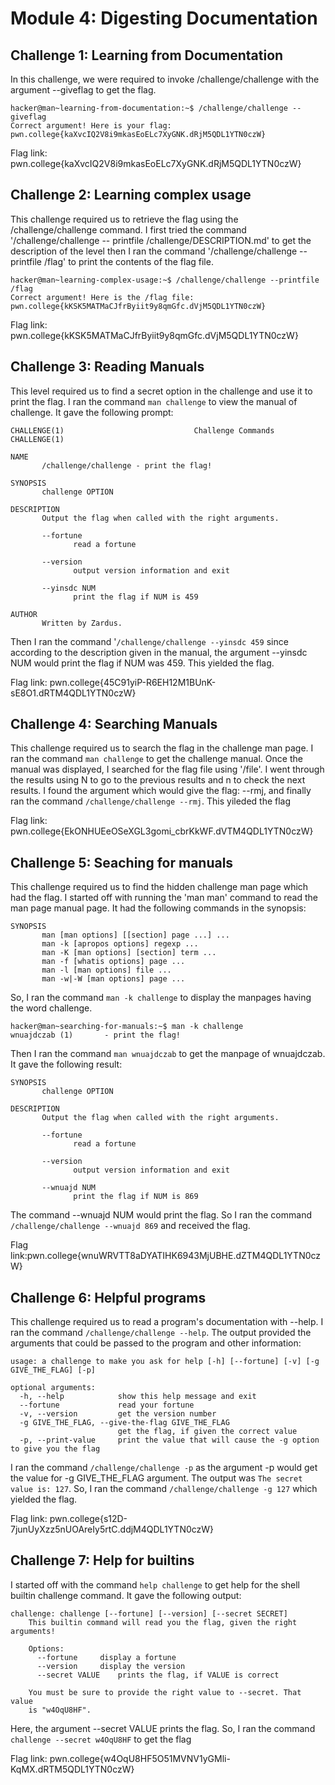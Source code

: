 # Module 4: Digesting Documentation
## Challenge 1: Learning from Documentation
In this challenge, we were required to invoke /challenge/challenge with the argument --giveflag to get the flag. 
```
hacker@man~learning-from-documentation:~$ /challenge/challenge --giveflag
Correct argument! Here is your flag:
pwn.college{kaXvcIQ2V8i9mkasEoELc7XyGNK.dRjM5QDL1YTN0czW}
```

Flag link: pwn.college{kaXvcIQ2V8i9mkasEoELc7XyGNK.dRjM5QDL1YTN0czW}
## Challenge 2: Learning complex usage
This challenge required us to retrieve the flag using the /challenge/challenge command. I first tried the command '/challenge/challenge -- printfile /challenge/DESCRIPTION.md' to get the description of the level then I ran the command '/challenge/challenge --printfile /flag' to print the contents of the flag file.
```
hacker@man~learning-complex-usage:~$ /challenge/challenge --printfile /flag
Correct argument! Here is the /flag file:
pwn.college{kKSK5MATMaCJfrByiit9y8qmGfc.dVjM5QDL1YTN0czW}
```

Flag link: pwn.college{kKSK5MATMaCJfrByiit9y8qmGfc.dVjM5QDL1YTN0czW}
## Challenge 3: Reading Manuals
This level required us to  find a secret option in the challenge and use it to print the flag. I ran the command `man challenge` to view the manual of challenge. It gave the following prompt:
```
CHALLENGE(1)                             Challenge Commands                             CHALLENGE(1)

NAME
       /challenge/challenge - print the flag!

SYNOPSIS
       challenge OPTION

DESCRIPTION
       Output the flag when called with the right arguments.

       --fortune
              read a fortune

       --version
              output version information and exit

       --yinsdc NUM
              print the flag if NUM is 459

AUTHOR
       Written by Zardus.
```
Then I ran the command '`/challenge/challenge --yinsdc 459` since according to the description given in the manual, the argument --yinsdc NUM would print the flag if NUM was 459. This yielded the flag.

Flag link: pwn.college{45C91yiP-R6EH12M1BUnK-sE8O1.dRTM4QDL1YTN0czW}
## Challenge 4: Searching Manuals
This challenge required us to search the flag in the challenge man page. I ran the command `man challenge` to get the challenge manual. Once the manual was displayed, I searched for the flag file using '/file'. I went through the results using N to go to the previous results and n to check the next results. I found the argument which would give the flag: --rmj, and finally ran the command `/challenge/challenge --rmj`. This yileded the flag

Flag link: pwn.college{EkONHUEeOSeXGL3gomi_cbrKkWF.dVTM4QDL1YTN0czW}
## Challenge 5:  Seaching for manuals
This challenge required us to find the hidden challenge man page which had the flag. I started off with running the 'man man' command to read the man page manual page. It had the following commands in the synopsis: 
```
SYNOPSIS
       man [man options] [[section] page ...] ...
       man -k [apropos options] regexp ...
       man -K [man options] [section] term ...
       man -f [whatis options] page ...
       man -l [man options] file ...
       man -w|-W [man options] page ...
```
So, I ran the command `man -k challenge` to display the manpages having the word challenge.
```
hacker@man~searching-for-manuals:~$ man -k challenge
wnuajdczab (1)       - print the flag!
```
Then I ran the command `man wnuajdczab` to get the manpage of wnuajdczab. It gave the following result:
```
SYNOPSIS
       challenge OPTION

DESCRIPTION
       Output the flag when called with the right arguments.

       --fortune
              read a fortune

       --version
              output version information and exit

       --wnuajd NUM
              print the flag if NUM is 869
```
The command --wnuajd NUM would print the flag. So I ran the command `/challenge/challenge --wnuajd 869` and received the flag.

Flag link:pwn.college{wnuWRVTT8aDYATIHK6943MjUBHE.dZTM4QDL1YTN0czW}
## Challenge 6: Helpful programs
This challenge required us to read a program's documentation with --help. I ran the command `/challenge/challenge --help`. The output provided the arguments that could be passed to the program and other information:
```
usage: a challenge to make you ask for help [-h] [--fortune] [-v] [-g GIVE_THE_FLAG] [-p]

optional arguments:
  -h, --help            show this help message and exit
  --fortune             read your fortune
  -v, --version         get the version number
  -g GIVE_THE_FLAG, --give-the-flag GIVE_THE_FLAG
                        get the flag, if given the correct value
  -p, --print-value     print the value that will cause the -g option to give you the flag
```
I ran the command `/challenge/challenge -p` as the argument -p would get the value for -g GIVE_THE_FLAG argument. The output was `The secret value is: 127`. So, I ran the command `/challenge/challenge -g 127` which yielded the flag.

Flag link: pwn.college{s12D-7junUyXzz5nUOAreIy5rtC.ddjM4QDL1YTN0czW}
## Challenge 7: Help for builtins
I started off with the command `help challenge` to get help for the shell builtin challenge command. It gave the following output:
```
challenge: challenge [--fortune] [--version] [--secret SECRET]
    This builtin command will read you the flag, given the right arguments!
    
    Options:
      --fortune		display a fortune
      --version		display the version
      --secret VALUE	prints the flag, if VALUE is correct

    You must be sure to provide the right value to --secret. That value
    is "w4OqU8HF".
```
Here, the argument --secret VALUE	prints the flag. So, I ran the command `challenge --secret w4OqU8HF` to get the flag

Flag link: pwn.college{w4OqU8HF5O51MVNV1yGMli-KqMX.dRTM5QDL1YTN0czW}

